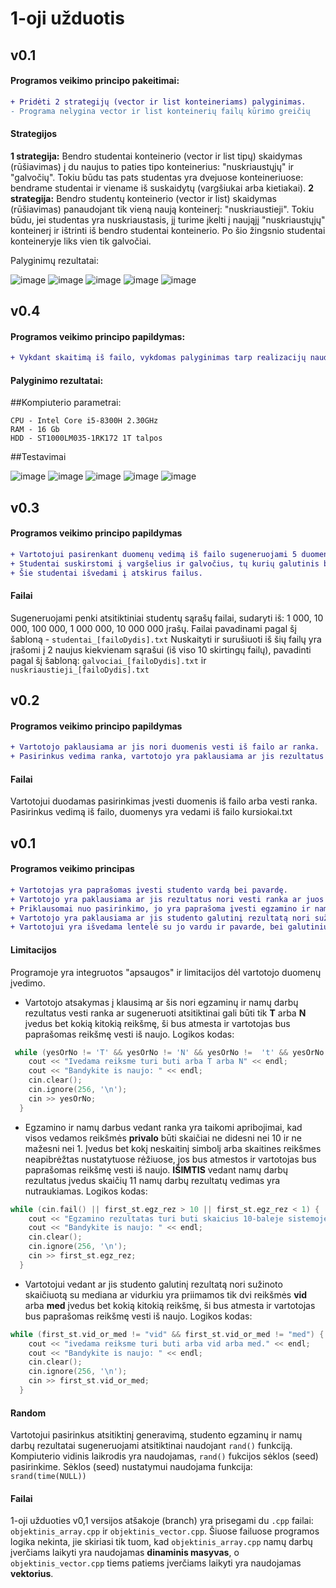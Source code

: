 # 1-oji užduotis

## v0.1

#### Programos veikimo principo pakeitimai:
```diff
+ Pridėti 2 strategijų (vector ir list konteineriams) palyginimas.
- Programa nelygina vector ir list konteinerių failų kūrimo greičių
```

#### Strategijos
**1 strategija:** Bendro studentai konteinerio (vector ir list tipų) skaidymas (rūšiavimas) į du naujus to paties tipo konteinerius: "nuskriaustųjų" ir "galvočių". Tokiu būdu tas pats studentas yra dvejuose konteineriuose: bendrame studentai ir viename iš suskaidytų (vargšiukai arba kietiakai).
**2 strategija:** Bendro studentų konteinerio (vector ir list) skaidymas (rūšiavimas) panaudojant tik vieną naują konteinerį: "nuskriaustieji". Tokiu būdu, jei studentas yra nuskriaustasis, jį turime įkelti į naująjį "nuskriaustųjų" konteinerį ir ištrinti iš bendro studentai konteinerio. Po šio žingsnio studentai konteineryje liks vien tik galvočiai.

Palyginimų rezultatai:

![image](https://user-images.githubusercontent.com/77852914/201079829-7079fa22-83ac-479f-89e7-cd9ad935d771.png)
![image](https://user-images.githubusercontent.com/77852914/201079908-04ae851b-6bb9-49b8-8412-7575f8a7751c.png)
![image](https://user-images.githubusercontent.com/77852914/201080439-e90b5280-30b3-4885-b56f-b853aa5dc603.png)
![image](https://user-images.githubusercontent.com/77852914/201100008-09e908e8-0ef4-46c3-87a4-f716e41407fc.png)
![image](https://user-images.githubusercontent.com/77852914/201102656-f1bb77e7-8466-4234-97dd-539df7569337.png)


## v0.4

#### Programos veikimo principo papildymas:
```diff
+ Vykdant skaitimą iš failo, vykdomas palyginimas tarp realizacijų naudojant list ir vector konteinerius.
```

#### Palyginimo rezultatai:

##Kompiuterio parametrai:
```
CPU - Intel Core i5-8300H 2.30GHz
RAM - 16 Gb
HDD - ST1000LM035-1RK172 1T talpos
```

##Testavimai

![image](https://user-images.githubusercontent.com/77852914/198313804-50589df7-9562-4421-959a-7357cfab97ce.png)
![image](https://user-images.githubusercontent.com/77852914/198313695-c51f3a92-6c87-487d-bc80-d5cb3d6c91f0.png)
![image](https://user-images.githubusercontent.com/77852914/198313575-1a17b2f6-bd4d-4dd9-9993-e91b8a06607f.png)
![image](https://user-images.githubusercontent.com/77852914/198313402-cd3a39aa-163c-4528-bb08-5f2eb853ecf6.png)
![image](https://user-images.githubusercontent.com/77852914/198320093-1a071bed-634c-470c-85e4-b56e9cd356f0.png)

## v0.3

#### Programos veikimo principo papildymas

```diff
+ Vartotojui pasirenkant duomenų vedimą iš failo sugeneruojami 5 duomenų failai ir skaitoma iš jų.
+ Studentai suskirstomi į vargšelius ir galvočius, tų kurių galutinis balas mažesnis už 5 ir kurių mažesnis.
+ Šie studentai išvedami į atskirus failus.
```

#### Failai

Sugeneruojami penki atsitiktiniai studentų sąrašų failai, sudaryti iš: 1 000, 10 000, 100 000, 1 000 000, 10 000 000 įrašų. Failai pavadinami pagal šį šabloną - `studentai_[failoDydis].txt`
Nuskaityti ir surušiuoti iš šių failų yra įrašomi į 2 naujus kiekvienam sąrašui (iš viso 10 skirtingų failų), pavadinti pagal šį šabloną: `galvociai_[failoDydis].txt` ir `nuskriaustieji_[failoDydis].txt`

## v0.2

#### Programos veikimo principo papildymas

```diff
+ Vartotojo paklausiama ar jis nori duomenis vesti iš failo ar ranka.
+ Pasirinkus vedima ranka, vartotojo yra paklausiama ar jis rezultatus nori vesti ranka ar juos sugeneruoti atsitiktinai.
```

#### Failai

Vartotojui duodamas pasirinkimas įvesti duomenis iš failo arba vesti ranka. Pasirinkus vedimą iš failo, duomenys yra vedami iš failo kursiokai.txt

## v0.1

#### Programos veikimo principas

```diff
+ Vartotojas yra paprašomas įvesti studento vardą bei pavardę.
+ Vartotojo yra paklausiama ar jis rezultatus nori vesti ranka ar juos sugeneruoti atsitiktinai.
+ Priklausomai nuo pasirinkimo, jo yra paprašoma įvesti egzamino ir namų darbų rezultatus, arba jie sugeneruojami atsitiktinai.
+ Vartotojo yra paklausiama ar jis studento galutinį rezultatą nori sužinoto skaičiuotą su mediana ar vidurkiu.
+ Vartotojui yra išvedama lentelė su jo vardu ir pavarde, bei galutiniu rezultatu skaičiuotu su mediana arba vidurkiu.
```

#### Limitacijos

Programoje yra integruotos "apsaugos" ir limitacijos dėl vartotojo duomenų įvedimo.

- Vartotojo atsakymas į klausimą ar šis nori egzaminų ir namų darbų rezultatus vesti ranka ar sugeneruoti atsitiktinai gali būti tik **T** arba **N** įvedus bet kokią kitokią reikšmę, ši bus atmesta ir vartotojas bus paprašomas reikšmę vesti iš naujo. Logikos kodas:
```cpp
 while (yesOrNo != 'T' && yesOrNo != 'N' && yesOrNo !=  't' && yesOrNo != 'n') {
    cout << "Ivedama reiksme turi buti arba T arba N" << endl;
    cout << "Bandykite is naujo: " << endl;
    cin.clear();
    cin.ignore(256, '\n');
    cin >> yesOrNo;
  }
```
- Egzamino ir namų darbus vedant ranka yra taikomi apribojimai, kad visos vedamos reikšmės **privalo** būti skaičiai ne didesni nei 10 ir ne mažesni nei 1. Įvedus bet kokį neskaitinį simbolį arba skaitines reikšmes neapibrėžtas nustatytuose rėžiuose, jos bus atmestos ir vartotojas bus paprašomas reikšmę vesti iš naujo. **IŠIMTIS** vedant namų darbų rezultatus įvedus skaičių 11 namų darbų rezultatų vedimas yra nutraukiamas. Logikos kodas:
```cpp
while (cin.fail() || first_st.egz_rez > 10 || first_st.egz_rez < 1) {
    cout << "Egzamino rezultatas turi buti skaicius 10-baleje sistemoje"<< endl;
    cout << "Bandykite is naujo: " << endl;
    cin.clear();
    cin.ignore(256, '\n');
    cin >> first_st.egz_rez;
  }
```
- Vartotojui vedant ar jis studento galutinį rezultatą nori sužinoto skaičiuotą su mediana ar vidurkiu yra priimamos tik dvi reikšmės **vid** arba **med** įvedus bet kokią kitokią reikšmę, ši bus atmesta ir vartotojas bus paprašomas reikšmę vesti iš naujo. Logikos kodas:
```cpp
while (first_st.vid_or_med != "vid" && first_st.vid_or_med != "med") {
    cout << "ivedama reiksme turi buti arba vid arba med." << endl;
    cout << "Bandykite is naujo: " << endl;
    cin.clear();
    cin.ignore(256, '\n');
    cin >> first_st.vid_or_med;
  }
```

#### Random

Vartotojui pasirinkus atsitiktinį generavimą, studento egzaminų ir namų darbų rezultatai sugeneruojami atsitiktinai naudojant `rand()` funkciją.
Kompiuterio vidinis laikrodis yra naudojamas, `rand()` fukcijos sėklos (seed) pasirinkime. Sėklos (seed) nustatymui naudojama funkcija: `srand(time(NULL))`

#### Failai

1-oji užduoties v0,1 versijos atšakoje (branch) yra prisegami du `.cpp` failai: `objektinis_array.cpp` ir `objektinis_vector.cpp`.
Šiuose failuose programos logika nekinta, jie skiriasi tik tuom, kad `objektinis_array.cpp` namų darbų įverčiams laikyti yra naudojamas **dinaminis masyvas**, o `objektinis_vector.cpp` tiems patiems įverčiams laikyti yra naudojamas **vektorius**.
